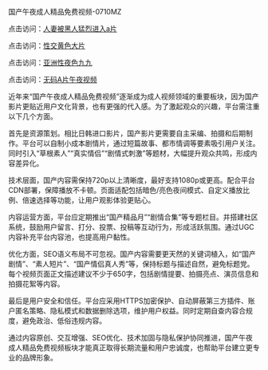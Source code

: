 国产午夜成人精品免费视频-0710MZ

点击访问：<a href="https://heiliaoll4qsx.pages.dev">人妻被黑人猛烈进入a片</a>

点击访问：<a href="https://heiliaozj3tjd.pages.dev">性交黄色大片</a>

点击访问：<a href="https://heiliaoxwd5i8.pages.dev">亚洲性夜色九九</a>

点击访问：<a href="https://heiliaowt0d7p.pages.dev">无码A片午夜视频</a>

近年来“国产午夜成人精品免费视频”逐渐成为成人视频领域的重要板块，因为国产影片更贴近用户文化背景，也有更强的代入感。为了激起观众的兴趣，平台需注重以下几个方面。

首先是资源策划。相比日韩进口影片，国产影片更需要自主采编、拍摄和后期制作。平台可以自制小成本剧情片，通过短篇故事、都市情调等要素吸引用户关注。同时引入“草根素人”“真实情侣”“剧情式刺激”等题材，大幅提升观众共鸣，形成内容差异化。

技术层面，国产内容需保持720p以上清晰度，最好支持1080p或更高。配合平台CDN部署，保障播放不卡顿。页面适配包括暗色/亮色夜间模式、自定义播放比例、倍速选择等功能，让用户观影体验更贴心。

内容运营方面，平台应定期推出“国产精品月”“剧情合集”等专题栏目。并搭建社区系统，鼓励用户留言、打分、投票、投稿等互动行为，形成活跃氛围。通过UGC内容补充平台内容池，也提高用户黏性。

优化方面，SEO语义布局不可忽视。国产内容需要更天然的关键词植入，如“国产剧情”、“素人短片”、“国产情侣真人秀”等，保持标题与描述自然，避免标题党。每个视频页面正文描述建议不少于650字，包括剧情提要、拍摄亮点、演员信息和拍摄花絮等内容。

最后是用户安全和信任。平台应采用HTTPS加密保护、自动屏蔽第三方插件、账户匿名策略、隐私模式和数据删除选项，维护用户权益。同时定期自查内容合规度，避免政治、低俗违规内容。

通过内容原创、交互增强、SEO优化、技术加固与隐私保护协同推进，国产午夜成人精品免费视频板块才能真正取得长期流量和用户忠诚度，也帮助平台建立更专业的品牌形象。

<span style="display:none;">[Canonical link](https://github.com/uhh295345/ribennn7603 )</span>

